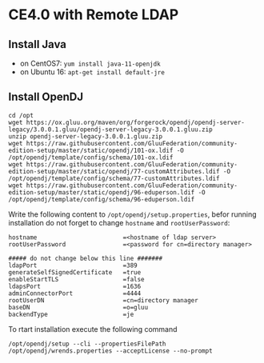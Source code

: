 # CE4.0 with Remote LDAP


## Install Java

 - on CentOS7:
  `yum install java-11-openjdk`
 - on Ubuntu 16:
  `apt-get install default-jre`

## Install OpenDJ
```
cd /opt
wget https://ox.gluu.org/maven/org/forgerock/opendj/opendj-server-legacy/3.0.0.1.gluu/opendj-server-legacy-3.0.0.1.gluu.zip
unzip opendj-server-legacy-3.0.0.1.gluu.zip
wget https://raw.githubusercontent.com/GluuFederation/community-edition-setup/master/static/opendj/101-ox.ldif -O /opt/opendj/template/config/schema/101-ox.ldif
wget https://raw.githubusercontent.com/GluuFederation/community-edition-setup/master/static/opendj/77-customAttributes.ldif -O /opt/opendj/template/config/schema/77-customAttributes.ldif
wget https://raw.githubusercontent.com/GluuFederation/community-edition-setup/master/static/opendj/96-eduperson.ldif -O /opt/opendj/template/config/schema/96-eduperson.ldif
```

Write the following content to `/opt/opendj/setup.properties`, befor running installation do not forget to change `hostname` and `rootUserPassword`:


```
hostname                        =<hostname of ldap server>
rootUserPassword            	=<password for cn=directory manager>

##### do not change below this line #######
ldapPort                        =389
generateSelfSignedCertificate   =true
enableStartTLS                  =false
ldapsPort                       =1636
adminConnectorPort              =4444
rootUserDN                      =cn=directory manager
baseDN                          =o=gluu
backendType                     =je
```

To rtart installation execute the following command

`/opt/opendj/setup --cli --propertiesFilePath /opt/opendj/wrends.properties --acceptLicense --no-prompt`

